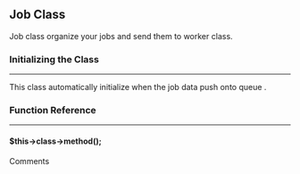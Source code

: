 
## Job Class

Job class organize your jobs and send them to worker class.

### Initializing the Class

------

This class automatically initialize when the job data push onto queue .


### Function Reference

------

#### $this->class->method();

Comments
